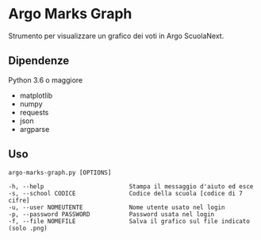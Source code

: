 # Argo Marks Graph

Strumento per visualizzare un grafico dei voti in Argo ScuolaNext.

## Dipendenze
Python 3.6 o maggiore
- matplotlib
- numpy
- requests
- json
- argparse

## Uso
    argo-marks-graph.py [OPTIONS]

    -h, --help                        Stampa il messaggio d'aiuto ed esce
    -s, --school CODICE               Codice della scuola [codice di 7 cifre]
    -u, --user NOMEUTENTE             Nome utente usato nel login
    -p, --password PASSWORD           Password usata nel login
    -f, --file NOMEFILE               Salva il grafico sul file indicato (solo .png)
